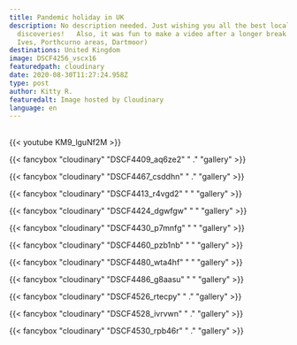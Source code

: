 ```yaml
---
title: Pandemic holiday in UK
description: No description needed. Just wishing you all the best local
  discoveries!   Also, it was fun to make a video after a longer break.   (St.
  Ives, Porthcurno areas, Dartmoor)
destinations: United Kingdom
image: DSCF4256_vscx16
featuredpath: cloudinary
date: 2020-08-30T11:27:24.958Z
type: post
author: Kitty R.
featuredalt: Image hosted by Cloudinary
language: en
---
```

<br>{{< youtube KM9_lguNf2M >}}</br>

{{< fancybox "cloudinary" "DSCF4409_aq6ze2" "   ." "gallery" >}}

{{< fancybox "cloudinary" "DSCF4467_csddhn" "   ." "gallery" >}}

{{< fancybox "cloudinary" "DSCF4413_r4vgd2" " " "gallery" >}}

{{< fancybox "cloudinary" "DSCF4424_dgwfgw" " " "gallery" >}}

{{< fancybox "cloudinary" "DSCF4430_p7mnfg" " " "gallery" >}}

{{< fancybox "cloudinary" "DSCF4460_pzb1nb" " " "gallery" >}}

{{< fancybox "cloudinary" "DSCF4480_wta4hf" " " "gallery" >}}

{{< fancybox "cloudinary" "DSCF4486_g8aasu" " " "gallery" >}}

{{< fancybox "cloudinary" "DSCF4526_rtecpy" " ." "gallery" >}}

{{< fancybox "cloudinary" "DSCF4528_ivrvwn" " ." "gallery" >}}

{{< fancybox "cloudinary" "DSCF4530_rpb46r" " ." "gallery" >}}